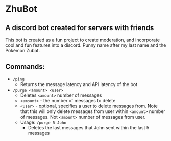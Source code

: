 # ZhuBot

## A discord bot created for servers with friends
This bot is created as a fun project to create moderation, and incorporate cool and fun features into a discord. Punny name after my last name and the Pokémon Zubat.

## Commands:

- `/ping`
    - Returns the message latency and API latency of the bot
- `/purge <amount> <user>`
    - Deletes `<amount>` number of messages
    - `<amount>` - the number of messages to delete
    - `<user>` - optional, specifies a user to delete messages from. Note that this will only delete messages from user within `<amount>` number of messages. Not `<amount>` number of messages from user.
    - Usage: `/purge 5 John` 
        - Deletes the last messages that John sent within the last 5 messages


<!-- ## Acknowledgements:
-   [@Fusion Terror](https://www.youtube.com/@FusionTerror/featured). YouTube tutorials helped with the initial building blocks to the projects and also helpful tutorials teaching. -->
